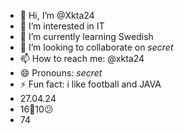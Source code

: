 - 👋 Hi, I’m @Xkta24
- 👀 I’m interested in IT
- 🌱 I’m currently learning Swedish
- 💞️ I’m looking to collaborate on *secret*
- 📫 How to reach me: @xkta24
- 😄 Pronouns: *secret*
- ⚡ Fun fact: i like football and JAVA
- 27.04.24
- 16💯10😕
- 74
<!---
Xkta24/Xkta24 is a ✨ special ✨ repository because its `README.md` (this file) appears on your GitHub profile.
You can click the Preview link to take a look at your changes.
--->
